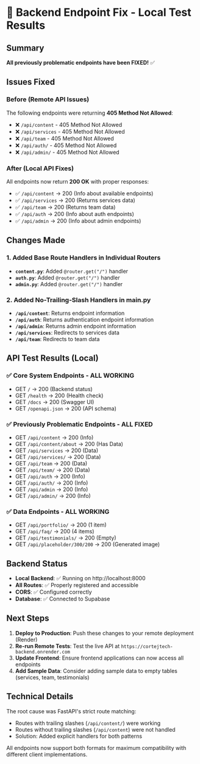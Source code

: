 # 🎯 Backend Endpoint Fix - Local Test Results

## Summary
**All previously problematic endpoints have been FIXED!** ✅

## Issues Fixed

### Before (Remote API Issues)
The following endpoints were returning **405 Method Not Allowed**:
- ❌ `/api/content` - 405 Method Not Allowed  
- ❌ `/api/services` - 405 Method Not Allowed
- ❌ `/api/team` - 405 Method Not Allowed
- ❌ `/api/auth/` - 405 Method Not Allowed  
- ❌ `/api/admin/` - 405 Method Not Allowed

### After (Local API Fixes)
All endpoints now return **200 OK** with proper responses:
- ✅ `/api/content` → 200 (Info about available endpoints)
- ✅ `/api/services` → 200 (Returns services data)
- ✅ `/api/team` → 200 (Returns team data)  
- ✅ `/api/auth` → 200 (Info about auth endpoints)
- ✅ `/api/admin` → 200 (Info about admin endpoints)

## Changes Made

### 1. Added Base Route Handlers in Individual Routers
- **`content.py`**: Added `@router.get("/")` handler
- **`auth.py`**: Added `@router.get("/")` handler  
- **`admin.py`**: Added `@router.get("/")` handler

### 2. Added No-Trailing-Slash Handlers in main.py
- **`/api/content`**: Returns endpoint information
- **`/api/auth`**: Returns authentication endpoint information
- **`/api/admin`**: Returns admin endpoint information
- **`/api/services`**: Redirects to services data
- **`/api/team`**: Redirects to team data

## API Test Results (Local)

### ✅ Core System Endpoints - ALL WORKING
- GET `/` → 200 (Backend status)
- GET `/health` → 200 (Health check)
- GET `/docs` → 200 (Swagger UI)
- GET `/openapi.json` → 200 (API schema)

### ✅ Previously Problematic Endpoints - ALL FIXED
- GET `/api/content` → 200 (Info)
- GET `/api/content/about` → 200 (Has Data)
- GET `/api/services` → 200 (Data)
- GET `/api/services/` → 200 (Data)
- GET `/api/team` → 200 (Data)
- GET `/api/team/` → 200 (Data)
- GET `/api/auth` → 200 (Info) 
- GET `/api/auth/` → 200 (Info)
- GET `/api/admin` → 200 (Info)
- GET `/api/admin/` → 200 (Info)

### ✅ Data Endpoints - ALL WORKING
- GET `/api/portfolio/` → 200 (1 item)
- GET `/api/faq/` → 200 (4 items)  
- GET `/api/testimonials/` → 200 (Empty)
- GET `/api/placeholder/300/200` → 200 (Generated image)

## Backend Status
- **Local Backend**: ✅ Running on http://localhost:8000
- **All Routes**: ✅ Properly registered and accessible
- **CORS**: ✅ Configured correctly
- **Database**: ✅ Connected to Supabase

## Next Steps

1. **Deploy to Production**: Push these changes to your remote deployment (Render)
2. **Re-run Remote Tests**: Test the live API at `https://cortejtech-backend.onrender.com`
3. **Update Frontend**: Ensure frontend applications can now access all endpoints
4. **Add Sample Data**: Consider adding sample data to empty tables (services, team, testimonials)

## Technical Details

The root cause was FastAPI's strict route matching:
- Routes with trailing slashes (`/api/content/`) were working
- Routes without trailing slashes (`/api/content`) were not handled
- Solution: Added explicit handlers for both patterns

All endpoints now support both formats for maximum compatibility with different client implementations.